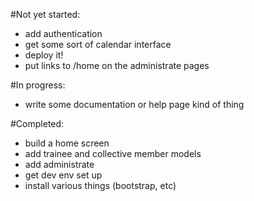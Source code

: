 #Not yet started: 

* add authentication
* get some sort of calendar interface
* deploy it!
* put links to /home on the administrate pages

#In progress:

* write some documentation or help page kind of thing

#Completed:

* build a home screen
* add trainee and collective member models
* add administrate
* get dev env set up
* install various things (bootstrap, etc)
